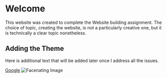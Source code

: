# Welcome
This website was created to complete the Website building assignment. The choice of topic, creating the website, is not a particularly creative one, but it is technically a clear topic nonetheless.
## Adding the Theme
Here is additional text that will be added later once I address all the issues.

<a
        href="https://google.com"
        target="_blank"
        >Google</a
      >
![Facenating Image](src=https://upload.wikimedia.org/wikipedia/commons/thumb/8/86/CC-logo.svg/1024px-CC-logo.svg.png)
